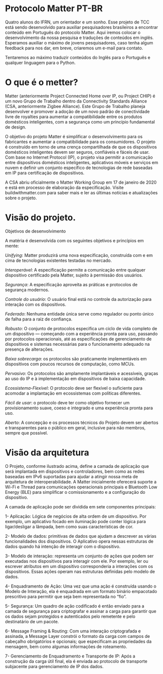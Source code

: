 # Protocolo Matter PT-BR

  Quatro alunos do IFRN, um orientador e um sonho. Esse projeto de TCC está sendo desenvolvido para auxiliar pesquisadores brasileiros a encontrar conteúdo em Português do protocolo Matter. Aqui iremos colocar o desenvolvimento da nossa pesquisa e traduções de conteúdos em inglês. Esperamos auxiliar o máximo de jovens pesquisadores, caso tenha algum feedback para nos dar, em breve, criaremos um e-mail para contato.

  Tentaremos ao máximo traduzir conteúdos do Inglês para o Português e qualquer linguagem para o Python.

# O que é o metter?
  
  Matter (anteriormente Project Connected Home over IP, ou Project CHIP) é um novo Grupo de Trabalho dentro da Connectivity Standards Alliance (CSA, anteriormente Zigbee Alliance). Este Grupo de Trabalho planeja desenvolver e promover a adoção de um novo padrão de conectividade livre de royalties para aumentar a compatibilidade entre os produtos domésticos inteligentes, com a segurança como um princípio fundamental de design. 
  
O objetivo do projeto Matter é simplificar o desenvolvimento para os fabricantes e aumentar a compatibilidade para os consumidores. O projeto é construído em torno de uma crença compartilhada de que os dispositivos domésticos inteligentes devem ser seguros, confiáveis e fáceis de usar. Com base no Internet Protocol (IP), o projeto visa permitir a comunicação entre dispositivos domésticos inteligentes, aplicativos móveis e serviços em nuvem e definir um conjunto específico de tecnologias de rede baseadas em IP para certificação de dispositivos.

A CSA abriu oficialmente o Matter Working Group em 17 de janeiro de 2020 e está em processo de elaboração da especificação.
Visite buildwithmatter.com para saber mais e ler as últimas notícias e atualizações sobre o projeto.

# Visão do projeto.
Objetivos de desenvolvimento

  A matéria é desenvolvida com os seguintes objetivos e princípios em mente:

  *Unifying*: Matter produzirá uma nova especificação, construída com e em cima de tecnologias existentes testadas no mercado.

  *Interoperável*: A especificação permite a comunicação entre qualquer dispositivo certificado pela Matter, sujeito à permissão dos usuários.

  *Segurança*: A especificação aproveita as práticas e protocolos de segurança modernos.

  *Controle do usuário*: O usuário final está no controle da autorização para interação com os dispositivos.

  *Federado*: Nenhuma entidade única serve como regulador ou ponto único de falha para a raiz de confiança.

  *Robusto*: O conjunto de protocolos especifica um ciclo de vida completo de um dispositivo — começando com a experiência pronta para uso, passando por protocolos     operacionais, até as especificações de gerenciamento de dispositivos e sistemas necessárias para o funcionamento adequado na presença de alterações.
  
  *Baixa sobrecarga*: os protocolos são praticamente implementáveis em dispositivos com poucos recursos de computação, como MCUs.

  *Pervasivo*: Os protocolos são amplamente implantáveis e acessíveis, graças ao uso do IP e à implementação em dispositivos de baixa capacidade.

  *Ecossistema-Flexível*: O protocolo deve ser flexível o suficiente para acomodar a implantação em ecossistemas com políticas diferentes.

  *Fácil de usar*: o protocolo deve ter como objetivo fornecer um provisionamento suave, coeso e integrado e uma experiência pronta para uso.

  *Aberto*: A concepção e os processos técnicos do Projeto devem ser abertos e transparentes para o público em geral, inclusive para não membros, sempre que possível.

# Visão da arquitetura

O Projeto, conforme ilustrado acima, define a camada de aplicação que será implantada em dispositivos e controladores, bem como as redes baseadas em IPv6 suportadas para ajudar a atingir nossa meta de arquitetura de interoperabilidade. A Matter inicialmente oferecerá suporte a Wi-Fi e Thread para comunicações operacionais principais e Bluetooth Low Energy (BLE) para simplificar o comissionamento e a configuração do dispositivo.

A camada de aplicação 
pode ser dividida em 
sete componentes principais:

1- Aplicação: Lógica de negócios de alta ordem de um dispositivo. Por exemplo, um aplicativo focado em iluminação pode conter lógica para ligar/desligar a lâmpada, bem como suas características de cor.

2- Modelo de dados: primitivas de dados que ajudam a descrever as várias funcionalidades dos dispositivos. O Aplicativo opera nessas estruturas de dados quando há intenção de interagir com o dispositivo.

3- Modelo de interação: representa um conjunto de ações que podem ser executadas nos dispositivos para interagir com ele. Por exemplo, ler ou escrever atributos em um dispositivo corresponderia a interações com os dispositivos. Essas ações operam nas estruturas definidas pelo modelo de dados.

4- Enquadramento de Ação: Uma vez que uma ação é construída usando o Modelo de Interação, ela é enquadrada em um formato binário empacotado prescritivo para permitir que seja bem representada no “fio”.

5- Segurança: Um quadro de ação codificado é então enviado para a camada de segurança para criptografar e assinar a carga para garantir que os dados sejam protegidos e autenticados pelo remetente e pelo destinatário de um pacote.

6- Message Framing & Routing: Com uma interação criptografada e assinada, a Message Layer constrói o formato da carga com campos de cabeçalho obrigatórios e opcionais; que especificam as propriedades da mensagem, bem como algumas informações de roteamento.

7- Gerenciamento de Enquadramento e Transporte de IP: Após a construção da carga útil final, ela é enviada ao protocolo de transporte subjacente para gerenciamento de IP dos dados.
